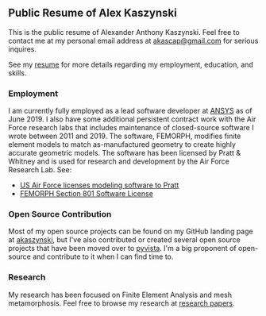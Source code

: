 ## Public Resume of Alex Kaszynski

This is the public resume of Alexander Anthony Kaszynski.  Feel free
to contact me at my personal email address at <akascap@gmail.com> for
serious inquires.

See my [resume](https://akaszynski.github.io/resume/) for more details
regarding my employment, education, and skills.


### Employment
I am currently fully employed as a lead software developer at
[ANSYS](https://www.ansys.com/) as of June 2019.  I also have some
additional persistent contract work with the Air Force research labs
that includes maintenance of closed-source software I wrote between
2011 and 2019.  The software, FEMORPH, modifies finite element models
to match as-manufactured geometry to create highly accurate geometric
models.  The software has been licensed by Pratt & Whitney and is used
for research and development by the Air Force Research Lab.  See:

- [US Air Force licenses modeling software to Pratt](https://www.aerospacetestinginternational.com/news/software/us-air-force-licenses-modeling-software-to-pratt.html)
- [FEMORPH Section 801 Software License](https://federallabs.org/successes/awards/awards-gallery/2019/femorph-section-801-software-license-first-in-department-of)


### Open Source Contribution
Most of my open source projects can be found on my GitHub landing page
at [akaszynski](https://github.com/akaszynski), but I've also
contributed or created several open source projects that have been
moved over to [pyvista](https://github.com/pyvista).  I'm a big
proponent of open-source and contribute to it when I can find time to.


### Research

My research has been focused on Finite Element Analysis and mesh
metamorphosis.  Feel free to browse my research at [research
papers](https://github.com/akaszynski/resume/tree/master/papers).

